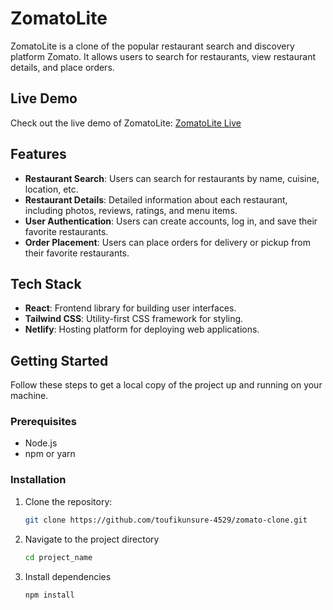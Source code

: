 # ZomatoLite

ZomatoLite is a clone of the popular restaurant search and discovery platform Zomato. It allows users to search for restaurants, view restaurant details, and place orders.

## Live Demo

Check out the live demo of ZomatoLite: [ZomatoLite Live](https://beta-zomatolite.netlify.app)

## Features

- **Restaurant Search**: Users can search for restaurants by name, cuisine, location, etc.
- **Restaurant Details**: Detailed information about each restaurant, including photos, reviews, ratings, and menu items.
- **User Authentication**: Users can create accounts, log in, and save their favorite restaurants.
- **Order Placement**: Users can place orders for delivery or pickup from their favorite restaurants.

## Tech Stack

- **React**: Frontend library for building user interfaces.
- **Tailwind CSS**: Utility-first CSS framework for styling.
- **Netlify**: Hosting platform for deploying web applications.

## Getting Started

Follow these steps to get a local copy of the project up and running on your machine.

### Prerequisites

- Node.js
- npm or yarn

### Installation

1. Clone the repository:

   ```bash
   git clone https://github.com/toufikunsure-4529/zomato-clone.git

2. Navigate to the project directory
   ```bash
   cd project_name

3. Install dependencies
   ```bash
   npm install 
